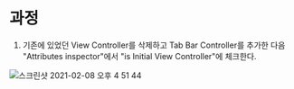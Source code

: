 # 과정

1. 기존에 있었던 View Controller를 삭제하고 Tab Bar Controller를 추가한 다음 "Attributes inspector"에서 "is Initial View Controller"에 체크한다.

![스크린샷 2021-02-08 오후 4 51 44](https://user-images.githubusercontent.com/61342175/107193041-beaeca80-6a31-11eb-8005-e1d20bdc3eb2.png)
